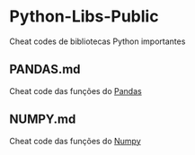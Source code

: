 # Python-Libs-Public
 Cheat codes de bibliotecas Python importantes
 
## PANDAS.md
Cheat code das funções do [Pandas](https://github.com/ML-Passionate/Python-Libs-Public/blob/main/Pandas.MD)

## NUMPY.md
Cheat code das funções do [Numpy](https://github.com/ML-Passionate/Python-Libs-Public/blob/main/Numpy.MD)
